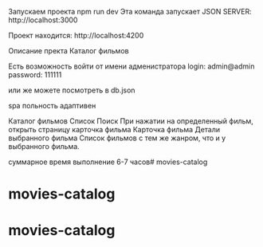 Запускаем проекта
  npm run dev
Эта команда запускает JSON SERVER:
  http://localhost:3000

Проект находится: 
  http://localhost:4200

Описание пректа
Каталог фильмов

Есть возможность войти от имени адменистратора
  login: admin@admin
  password: 111111

или же можете посмотреть в db.json

spa польность адаптивен

Каталог фильмов
  Список
  Поиск
  При нажатии на определенный фильм, открыть страницу карточка фильма
Карточка фильма
  Детали выбранного фильма
  Список фильмов с тем же жанром, что и у выбранного фильма.

  суммарное время выполнение 6-7 часов# movies-catalog
# movies-catalog
# movies-catalog

